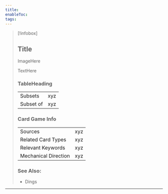 ```yaml
---
title: 
enableToc: 
tags:
---
```

> [!infobox]
> ## Title
> 
>ImageHere
>
>TextHere
> 
> ### TableHeading
> |  |  |
> | --- | --- |
> | Subsets | xyz |
> | Subset of | xyz |
> 
> ### Card Game Info
> |  |  |
> | --- | --- |
> | Sources | xyz |
> | Related Card Types | xyz |
> | Relevant Keywords | xyz |
> | Mechanical Direction | xyz |
> 
> ### See Also:
> - Dings

---
